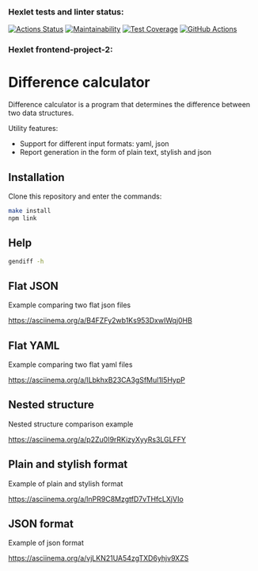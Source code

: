 ### Hexlet tests and linter status:
[![Actions Status](https://github.com/yuramummy/frontend-project-46/workflows/hexlet-check/badge.svg)](https://github.com/yuramummy/frontend-project-46/actions)
[![Maintainability](https://api.codeclimate.com/v1/badges/f93aba627df37a91a6e0/maintainability)](https://codeclimate.com/github/yuramummy/frontend-project-46/maintainability)
[![Test Coverage](https://api.codeclimate.com/v1/badges/f93aba627df37a91a6e0/test_coverage)](https://codeclimate.com/github/yuramummy/frontend-project-46/test_coverage)
[![GitHub Actions](https://github.com/yuramummy/frontend-project-46/actions/workflows/github-actions.yml/badge.svg)](https://github.com/yuramummy/frontend-project-46/actions/workflows/github-actions.yml)

### Hexlet frontend-project-2:

<h1>Difference calculator</h1>
<p>Difference calculator is a program that determines the difference between two data structures.</p>
<p>Utility features:</p>
<ul>
  <li>Support for different input formats: yaml, json</li>
  <li>Report generation in the form of plain text, stylish and json</li>
</ul>

## Installation
Clone this repository and enter the commands:
```sh
make install
npm link
```

## Help
```sh
gendiff -h
```
## Flat JSON
Example comparing two flat json files

https://asciinema.org/a/B4FZFy2wb1Ks953DxwIWqj0HB

## Flat YAML
Example comparing two flat yaml files

https://asciinema.org/a/ILbkhxB23CA3gSfMul1I5HypP

## Nested structure
Nested structure comparison example

https://asciinema.org/a/p2Zu0I9rRKizyXyyRs3LGLFFY

## Plain and stylish format
Example of plain and stylish format

https://asciinema.org/a/lnPR9C8MzgtfD7vTHfcLXjVIo

## JSON format
Example of json format

https://asciinema.org/a/vjLKN21UA54zgTXD6yhjv9XZS